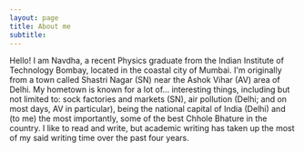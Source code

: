 ```yaml
---
layout: page
title: About me
subtitle: 
---
```

Hello! I am Navdha, a recent Physics graduate from the Indian Institute of Technology Bombay, located in the coastal city of Mumbai. I'm originally from a town called Shastri Nagar (SN) near the Ashok Vihar (AV) area of Delhi. My hometown is known for a lot of... interesting things, including but not limited to: sock factories and markets (SN), air pollution (Delhi; and on most days, AV in particular), being the national capital of India (Delhi) and (to me) the most importantly, some of the best Chhole Bhature in the country. I like to read and write, but academic writing has taken up the most of my said writing time over the past four years.

